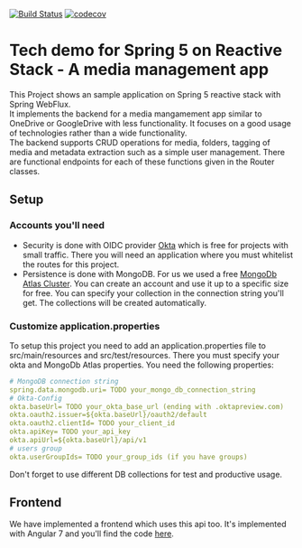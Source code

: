 [![Build Status](https://travis-ci.org/SEBHN/spring-reactive-mediamanagement.svg?branch=develop)](https://travis-ci.org/SEBHN/spring-reactive-mediamanagement)
[![codecov](https://codecov.io/gh/SEBHN/spring-reactive-mediamanagement/branch/develop/graph/badge.svg)](https://codecov.io/gh/SEBHN/spring-reactive-mediamanagement)


# Tech demo for Spring 5 on Reactive Stack - A media management app

This Project shows an sample application on Spring 5 reactive stack with Spring WebFlux. <br>
It implements the backend for a media mangamement app similar to OneDrive or GoogleDrive with less functionality. It focuses on a good usage of technologies rather than a wide functionality. <br>The backend supports CRUD operations for media, folders, tagging of media and metadata extraction such as a simple user management. There are functional endpoints for each of these functions given in the Router classes. 

## Setup
### Accounts you'll need
* Security is done with OIDC provider [Okta](https://www.okta.com/) which is free for projects with small traffic. There you will need an application where you must whitelist the routes for this project.
* Persistence is done with MongoDB. For us we used a free [MongoDb Atlas Cluster](https://www.mongodb.com/cloud/atlas). You can create an account and use it up to a specific size for free. You can specify your collection in the connection string you'll get. The collections will be created automatically.  

### Customize application.properties
To setup this project you need to add an application.properties file to src/main/resources and src/test/resources. There you must specify your okta and MongoDb Atlas properties. You need the following properties:
``` yaml
# MongoDB connection string
spring.data.mongodb.uri= TODO your_mongo_db_connection_string
# Okta-Config
okta.baseUrl= TODO your_okta_base_url (ending with .oktapreview.com)
okta.oauth2.issuer=${okta.baseUrl}/oauth2/default
okta.oauth2.clientId= TODO your_client_id
okta.apiKey= TODO your_api_key
okta.apiUrl=${okta.baseUrl}/api/v1
# users group
okta.userGroupIds= TODO your_group_ids (if you have groups)
```
Don't forget to use different DB collections for test and productive usage. 


## Frontend
We have implemented a frontend which uses this api too. It's implemented with Angular 7 and you'll find the code [here](https://github.com/SEBHN/mvs).
